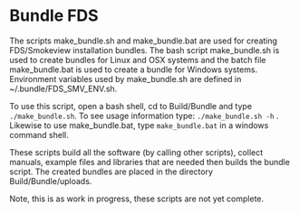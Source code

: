 # Bundle FDS

The scripts make_bundle.sh and make_bundle.bat are used for creating FDS/Smokeview installation bundles.  The bash script make_bundle.sh is used to create bundles for Linux and OSX systems and the batch file make_bundle.bat is used to create a bundle for Windows systems.
Environment variables used by make_bundle.sh are defined in ~/.bundle/FDS_SMV_ENV.sh.  

To use this script, open a bash shell, cd to Build/Bundle and type `./make_bundle.sh`.
To see usage information type: `./make_bundle.sh -h` . 
Likewise to use make_bundle.bat, type `make_bundle.bat` in a windows command shell.

These scripts build all the software (by calling other scripts), collect manuals, example files and libraries that are needed then builds the bundle script.  The created bundles are placed in the directory Build/Bundle/uploads. 

Note, this is as work in progress, these scripts are not yet complete.  
